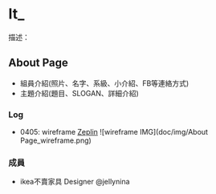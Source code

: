 # It_

描述：

## About Page

- 組員介紹(照片、名字、系級、小介紹、FB等連絡方式)
- 主題介紹(題目、SLOGAN、詳細介紹)

### Log
- 0405: wireframe [Zeplin](https://zpl.io/vjfQP)
![wireframe IMG](doc/img/About Page_wireframe.png)

### 成員

- ikea不賣家具 Designer @jellynina

